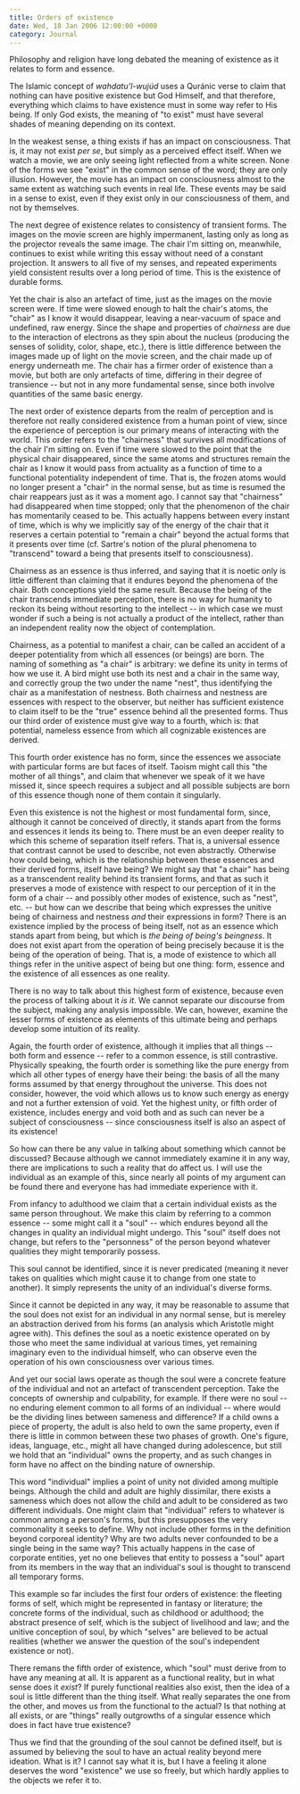 ```yaml
---
title: Orders of existence
date: Wed, 18 Jan 2006 12:00:00 +0000
category: Journal
---
```


Philosophy and religion have long debated the meaning of existence as it
relates to form and essence.

The Islamic concept of *wahdatu'l-wujúd* uses a Quránic verse to claim
that nothing can have positive existence but God Himself, and that
therefore, everything which claims to have existence must in some way
refer to His being.  If only God exists, the meaning of "to exist" must
have several shades of meaning depending on its context.

In the weakest sense, a thing exists if has an impact on consciousness.
That is, it may not exist *per se*, but simply as a perceived effect
itself.  When we watch a movie, we are only seeing light reflected from
a white screen.  None of the forms we see "exist" in the common sense of
the word; they are only illusion.  However, the movie has an impact on
consciousness almost to the same extent as watching such events in real
life.  These events may be said in a sense to exist, even if they exist
only in our consciousness of them, and not by themselves.

The next degree of existence relates to consistency of transient forms.
The images on the movie screen are highly impermanent, lasting only as
long as the projector reveals the same image.  The chair I'm sitting on,
meanwhile, continues to exist while writing this essay without need of a
constant projection.  It answers to all five of my senses, and repeated
experiments yield consistent results over a long period of time.  This
is the existence of durable forms.

Yet the chair is also an artefact of time, just as the images on the
movie screen were.  If time were slowed enough to halt the chair's
atoms, the "chair" as I know it would disappear, leaving a near-vacuum
of space and undefined, raw energy.  Since the shape and properties of
*chairness* are due to the interaction of electrons as they spin about the
nucleus (producing the senses of solidity, color, shape, etc.), there is
little difference between the images made up of light on the movie
screen, and the chair made up of energy underneath me.  The chair has a
firmer order of existence than a movie, but both are only artefacts of
time, differing in their degree of transience -- but not in any more
fundamental sense, since both involve quantities of the same basic
energy.

The next order of existence departs from the realm of perception and is
therefore not really considered existence from a human point of view,
since the experience of perception is our primary means of interacting
with the world.  This order refers to the "chairness" that survives all
modifications of the chair I'm sitting on.  Even if time were slowed to
the point that the physical chair disappeared, since the same atoms and
structures remain the chair as I know it would pass from actuality as a
function of time to a functional potentiality independent of time.  That
is, the frozen atoms would no longer present a "chair" in the normal
sense, but as time is resumed the chair reappears just as it was a
moment ago.  I cannot say that "chairness" had disappeared when time
stopped; only that the phenomenon of the chair has momentarily ceased to
be.  This actually happens between every instant of time, which is why
we implicitly say of the energy of the chair that it reserves a certain
potential to "remain a chair" beyond the actual forms that it presents
over time (cf. Sartre's notion of the plural phenomena to "transcend"
toward a being that presents itself to consciousness).

Chairness as an essence is thus inferred, and saying that it is noetic
only is little different than claiming that it endures beyond the
phenomena of the chair.  Both conceptions yield the same result. Because
the being of the chair transcends immediate perception, there is no way
for humanity to reckon its being without resorting to the intellect --
in which case we must wonder if such a being is not actually a product
of the intellect, rather than an independent reality now the object of
contemplation.

Chairness, as a potential to manifest a chair, can be called an accident
of a deeper potentiality from which all essences (or beings) are
born. The naming of something as "a chair" is arbitrary: we define its
unity in terms of how we use it.  A bird might use both its nest and a
chair in the same way, and correctly group the two under the name
"nest", thus identifying the chair as a manifestation of nestness.  Both
chairness and nestness are essences with respect to the observer, but
neither has sufficient existence to claim itself to be the "true"
essence behind all the presented forms.  Thus our third order of
existence must give way to a fourth, which is: that potential, nameless
essence from which all cognizable existences are derived.

This fourth order existence has no form, since the essences we associate
with particular forms are but faces of itself. Taoism might call this
"the mother of all things", and claim that whenever we speak of it we
have missed it, since speech requires a subject and all possible
subjects are born of this essence though none of them contain it
singularly.

Even this existence is not the highest or most fundamental form, since,
although it cannot be conceived of directly, it stands apart from the
forms and essences it lends its being to.  There must be an even deeper
reality to which this scheme of separation itself refers. That is, a
universal essence that contrast cannot be used to describe, not even
abstractly.  Otherwise how could being, which is the relationship
between these essences and their derived forms, itself have being?  We
might say that "a chair" has being as a transcendent reality behind its
transient forms, and that as such it preserves a mode of existence with
respect to our perception of it in the form of a chair -- and possibly
other modes of existence, such as "nest", etc. -- but how can we
describe that being which expresses the unitive being of chairness and
nestness *and* their expressions in form?  There is an existence implied
by the process of being itself, not as an essence which stands apart
from being, but which is *the being of being's beingness*.  It does not
exist apart from the operation of being precisely because it is the
being of the operation of being.  That is, a mode of existence to which
all things refer in the unitive aspect of being but one thing: form,
essence and the existence of all essences as one reality.

There is no way to talk about this highest form of existence, because
even the process of talking about it *is it*.  We cannot separate our
discourse from the subject, making any analysis impossible.  We can,
however, examine the lesser forms of existence as elements of this
ultimate being and perhaps develop some intuition of its reality.

Again, the fourth order of existence, although it implies that all
things -- both form and essence -- refer to a common essence, is still
contrastive.  Physically speaking, the fourth order is something like
the pure energy from which all other types of energy have their being:
the basis of all the many forms assumed by that energy throughout the
universe.  This does not consider, however, the void which allows us to
know such energy as energy and not a further extension of void.  Yet the
highest unity, or fifth order of existence, includes energy and void
both and as such can never be a subject of consciousness -- since
consciousness itself is also an aspect of its existence!

So how can there be any value in talking about something which cannot be
discussed?  Because although we cannot immediately examine it in any
way, there are implications to such a reality that do affect us.  I will
use the individual as an example of this, since nearly all points of my
argument can be found there and everyone has had immediate experience
with it.

From infancy to adulthood we claim that a certain individual exists as
the same person throughout.  We make this claim by referring to a common
essence -- some might call it a "soul" -- which endures beyond all the
changes in quality an individual might undergo.  This "soul" itself does
not change, but refers to the "personness" of the person beyond whatever
qualities they might temporarily possess.

This soul cannot be identified, since it is never predicated (meaning it
never takes on qualities which might cause it to change from one state
to another).  It simply represents the unity of an individual's diverse
forms.

Since it cannot be depicted in any way, it may be reasonable to assume
that the soul does not exist for an individual in any normal sense, but
is mereley an abstraction derived from his forms (an analysis which
Aristotle might agree with).  This defines the soul as a noetic
existence operated on by those who meet the same individual at various
times, yet remaining imaginary even to the individual himself, who can
observe even the operation of his own consciousness over various times.

And yet our social laws operate as though the soul were a concrete
feature of the individual and not an artefact of transcendent
perception.  Take the concepts of ownership and culpability, for
example.  If there were no soul -- no enduring element common to all
forms of an individual -- where would be the dividing lines between
sameness and difference?  If a child owns a piece of property, the adult
is also held to own the same property, even if there is little in common
between these two phases of growth.  One's figure, ideas, language,
etc., might all have changed during adolescence, but still we hold that
an "individual" owns the property, and as such changes in form have no
affect on the binding nature of ownership.

This word "individual" implies a point of unity not divided among
multiple beings.  Although the child and adult are highly dissimilar,
there exists a sameness which does not allow the child and adult to be
considered as two different individuals.  One might claim that
"individual" refers to whatever is common among a person's forms, but
this presupposes the very commonality it seeks to define. Why not
include other forms in the definition beyond corporeal identity?  Why
are two adults never confounded to be a single being in the same way?
This actually happens in the case of corporate entities, yet no one
believes that entity to possess a "soul" apart from its members in the
way that an individual's soul is thought to transcend all temporary
forms.

This example so far includes the first four orders of existence: the
fleeting forms of self, which might be represented in fantasy or
literature; the concrete forms of the individual, such as childhood or
adulthood; the abstract presence of self, which is the subject of
livelihood and law; and the unitive conception of soul, by which
"selves" are believed to be actual realities (whether we answer the
question of the soul's independent existence or not).

There remans the fifth order of existence, which "soul" must derive from
to have any meaning at all.  It is apparent as a functional reality, but
in what sense does it *exist*?  If purely functional realities also exist,
then the idea of a soul is little different than the thing itself.  What
really separates the one from the other, and moves us from the
functional to the actual?  Is that nothing at all exists, or are
"things" really outgrowths of a singular essence which does in fact have
true existence?

Thus we find that the grounding of the soul cannot be defined itself,
but is assumed by believing the soul to have an actual reality beyond
mere ideation.  What is it?  I cannot say what it is, but I have a
feeling it alone deserves the word "existence" we use so freely, but
which hardly applies to the objects we refer it to.



